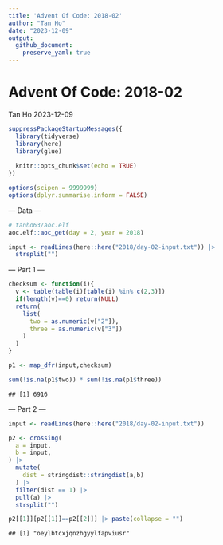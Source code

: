 ```yaml
---
title: 'Advent Of Code: 2018-02'
author: "Tan Ho"
date: "2023-12-09"
output:
  github_document:
    preserve_yaml: true
---
```


Advent Of Code: 2018-02
================
Tan Ho
2023-12-09

``` r
suppressPackageStartupMessages({
  library(tidyverse)
  library(here)
  library(glue)
  
  knitr::opts_chunk$set(echo = TRUE)
})

options(scipen = 9999999)
options(dplyr.summarise.inform = FALSE)
```

— Data —

``` r
# tanho63/aoc.elf
aoc.elf::aoc_get(day = 2, year = 2018)
```

``` r
input <- readLines(here::here("2018/day-02-input.txt")) |> 
  strsplit("")
```

— Part 1 —

``` r
checksum <- function(i){
  v <- table(table(i)[table(i) %in% c(2,3)])
  if(length(v)==0) return(NULL)
  return(
    list(
      two = as.numeric(v["2"]),
      three = as.numeric(v["3"])
    )
  )
}

p1 <- map_dfr(input,checksum)

sum(!is.na(p1$two)) * sum(!is.na(p1$three))
```

    ## [1] 6916

— Part 2 —

``` r
input <- readLines(here::here("2018/day-02-input.txt"))

p2 <- crossing(
  a = input,
  b = input,
) |> 
  mutate(
    dist = stringdist::stringdist(a,b)
  ) |> 
  filter(dist == 1) |> 
  pull(a) |> 
  strsplit("")

p2[[1]][p2[[1]]==p2[[2]]] |> paste(collapse = "")
```

    ## [1] "oeylbtcxjqnzhgyylfapviusr"

